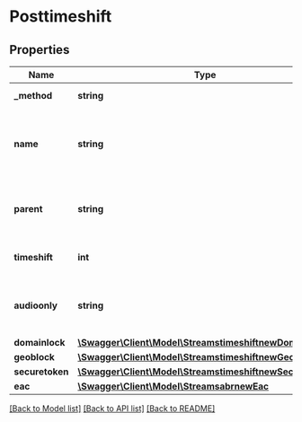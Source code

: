 # Posttimeshift

## Properties
Name | Type | Description | Notes
------------ | ------------- | ------------- | -------------
**_method** | **string** | To cast request method POST to PUT | 
**name** | **string** | Stream name should be in the format part-1/part-2.&lt;br&gt; Each part should have minimum 3 chars, separated by forward slash ‘/’, without any space | 
**parent** | **string** | server.code&lt;br&gt; Should be one of the server code from the GET /streams/timeshift/parentss call | 
**timeshift** | **int** | Timeshift in seconds. &lt;br&gt;By which the recorded streams should be shifted. | 
**audioonly** | **string** | Values can be Y or N. &lt;br&gt;Set to Y if the HLS audio only stream should be added to the manifest file. | [optional] 
**domainlock** | [**\Swagger\Client\Model\StreamstimeshiftnewDomainlock**](StreamstimeshiftnewDomainlock.md) |  | [optional] 
**geoblock** | [**\Swagger\Client\Model\StreamstimeshiftnewGeoblock**](StreamstimeshiftnewGeoblock.md) |  | [optional] 
**securetoken** | [**\Swagger\Client\Model\StreamstimeshiftnewSecuretoken**](StreamstimeshiftnewSecuretoken.md) |  | [optional] 
**eac** | [**\Swagger\Client\Model\StreamsabrnewEac**](StreamsabrnewEac.md) |  | [optional] 

[[Back to Model list]](../README.md#documentation-for-models) [[Back to API list]](../README.md#documentation-for-api-endpoints) [[Back to README]](../README.md)

